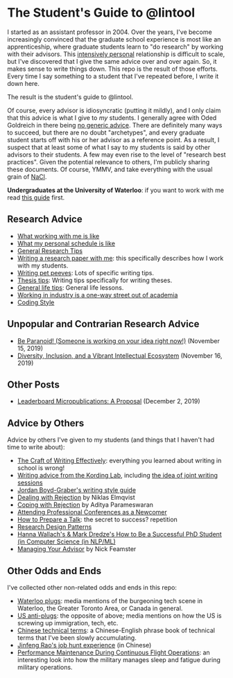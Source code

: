 # The Student's Guide to @lintool

I started as an assistant professor in 2004.
Over the years, I've become increasingly convinced that the graduate school experience is most like an apprenticeship, where graduate students learn to "do research" by working with their advisors.
This [intensively personal](http://phdcomics.com/comics.php?f=1296) relationship is difficult to scale, but I've discovered that I give the same advice over and over again.
So, it makes sense to write things down.
This repo is the result of those efforts.
Every time I say something to a student that I've repeated before, I write it down here.

The result is the student's guide to @lintool.

Of course, every advisor is idiosyncratic (putting it mildly), and I only claim that this advice is what I give to _my_ students.
I generally agree with Oded Goldreich in there being [no generic advice](http://www.wisdom.weizmann.ac.il/~oded/advice.html).
There are definitely many ways to succeed, but there are no doubt "archetypes", and every graduate student starts off with his or her advisor as a reference point.
As a result, I suspect that at least some of what I say to my students is said by other advisors to their students.
A few may even rise to the level of "research best practices".
Given the potential relevance to others, I'm publicly sharing these documents.
Of course, YMMV, and take everything with the usual grain of [NaCl](https://en.wikipedia.org/wiki/Sodium_chloride).

**Undergraduates at the University of Waterloo**: if you want to work with me read [this guide](ura.md) first.

## Research Advice

+ [What working with me is like](what-working-with-me-is-like.md)
+ [What my personal schedule is like](what-my-personal-schedule-is-like.md)
+ [General Research Tips](general-research-tips.md)
+ [Writing a research paper with me](writing-a-research-paper-with-me.md): this specifically describes how I work with my students.
+ [Writing pet peeves](writing-pet-peeves.md): Lots of specific writing tips.
+ [Thesis tips](thesis-tips.md): Writing tips specifically for writing theses.
+ [General life tips](general-tips.md): General life lessons.
+ [Working in industry is a one-way street out of academia](industry-one-way-street.md)
+ [Coding Style](coding-style.md)

## Unpopular and Contrarian Research Advice

+ [Be Paranoid! (Someone is working on your idea right now!)](paranoid.md) (November 15, 2019)
+ [Diversity, Inclusion, and a Vibrant Intellectual Ecosystem](ecosystem.md) (November 16, 2019)

## Other Posts

+ [Leaderboard Micropublications: A Proposal](micropublications.md) (December 2, 2019)

## Advice by Others

Advice by others I've given to my students (and things that I haven't had time to write about):

+ [The Craft of Writing Effectively](https://www.youtube.com/watch?v=vtIzMaLkCaM): everything you learned about writing in school is wrong!
+ [Writing advice from the Kording Lab](http://kordinglab.com/2016/01/14/paper101.html), including [the idea of joint writing sessions](http://kordinglab.com/2016/01/13/writing-together.html)
+ [Jordan Boyd-Graber's writing style guide](http://umiacs.umd.edu/~jbg/static/style.html)
+ [Dealing with Rejection](https://sites.umiacs.umd.edu/elm/2016/10/25/dealing-with-rejection/) by Niklas Elmqvist
+ [Coping with Rejection](https://www.loom.com/share/89bfb10668d94595b265a156126474a5) by Aditya Parameswaran
+ [Attending Professional Conferences as a Newcomer](http://pgbovine.net/attending-conferences.htm)
+ [How to Prepare a Talk](https://www.deconstructconf.com/blog/how-to-prepare-a-talk): the secret to success? repetition
+ [Research Design Patterns](http://pgbovine.net/research-design-patterns.htm)
+ [Hanna Wallach's & Mark Dredze's How to Be a Successful PhD Student (in Computer Science (in NLP/ML)](https://people.cs.umass.edu/~wallach/how_to_be_a_successful_phd_student.pdf)
+ [Managing Your Advisor](https://medium.com/great-research/managing-your-advisor-bb9060f4f8ce) by Nick Feamster

## Other Odds and Ends

I've collected other non-related odds and ends in this repo:

+ [Waterloo plugs](waterloo-plugs.md): media mentions of the burgeoning tech scene in Waterloo, the Greater Toronto Area, or Canada in general.
+ [US anti-plugs](us-anti-plugs.md): the opposite of above; media mentions on how the US is screwing up immigration, tech, etc.
+ [Chinese technical terms](chinese-technical-terms.md): a Chinese-English phrase book of technical terms that I've been slowly accumulating.
+ [Jinfeng Rao's job hunt experience](https://zhuanlan.zhihu.com/p/35435776) (in Chinese)
+ [Performance Maintenance During Continuous Flight Operations](docs/NAVMEDP-6410.pdf): an interesting look into how the military manages sleep and fatigue during military operations.
